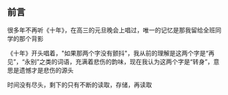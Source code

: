 <!--
 * @Description: 
 * @Version: 1.0
 * @Author: DaLao
 * @Email: dalao_li@163.com
 * @Date: 2022-03-23 23:06:06
 * @LastEditors: dalao
 * @LastEditTime: 2022-04-15 00:25:04
-->

## 前言

很多年不再听《十年》，在高三的元旦晚会上唱过，唯一的记忆是那我留给全班同学的那个背影

《十年》开头唱着，"如果那两个字没有颤抖"，我从前的理解是这两个字是“再见”，“永别”之类的词语，充满着悲伤的韵味，现在我认为这两个字是“转身”，意思是遗憾才是悲伤的源头

时间没有尽头，剩下的只有不断的读取，存储，再读取



